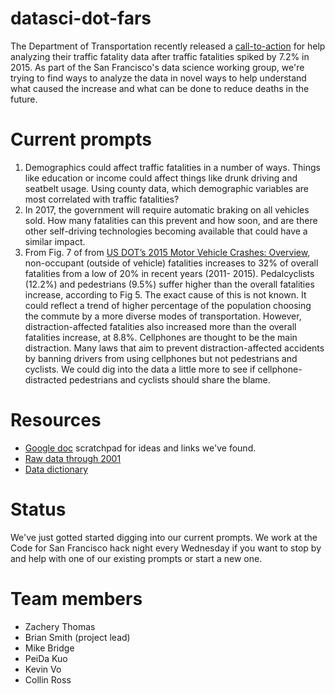# datasci-dot-fars
The Department of Transportation recently released a [call-to-action](https://www.transportation.gov/fastlane/2015-traffic-fatalities-data-has-just-been-released-call-action-download-and-analyze) for help analyzing their traffic fatality data after traffic fatalities spiked by 7.2% in 2015. As part of the San Francisco's data science working group, we're trying to find ways to analyze the data in novel ways to help understand what caused the increase and what can be done to reduce deaths in the future.

# Current prompts

1. Demographics could affect traffic fatalities in a number of ways. Things like education or income could affect things like drunk driving and seatbelt usage. Using county data, which demographic variables are most correlated with traffic fatalities?
2. In 2017, the government will require automatic braking on all vehicles sold. How many fatalities can this prevent and how soon, and are there other self-driving technologies becoming available that could have a similar impact.
3. From Fig. 7 of from [US DOT’s 2015 Motor Vehicle Crashes: Overview](https://crashstats.nhtsa.dot.gov/Api/Public/ViewPublication/812318), non-occupant (outside of vehicle) fatalities increases to 32% of overall fatalities from a low of 20% in recent years (2011- 2015).  Pedalcyclists (12.2%) and pedestrians (9.5%) suffer higher than the overall fatalities increase, according to Fig 5. The exact cause of this is not known.  It could reflect a trend of higher percentage of the population choosing the commute by a more diverse modes of transportation.  However, distraction-affected fatalities also increased more than the overall fatalities increase, at 8.8%.  Cellphones are thought to be the main distraction.  Many laws that aim to prevent distraction-affected accidents by banning drivers from using cellphones but not pedestrians and cyclists.  We could dig into the data a little more to see if cellphone-distracted pedestrians and cyclists should share the blame.


# Resources

- [Google doc](https://docs.google.com/document/d/1DdfepuAdvDB-fsR3c8c7y7-Pc9jzNEtRQsDfbB_mfXI/edit#) scratchpad for ideas and links we've found.
- [Raw data through 2001](https://numeracy.co/sirwart/traffic-fatalities/accidents)
- [Data dictionary](https://crashstats.nhtsa.dot.gov/Api/Public/ViewPublication/812315)

# Status

We've just gotted started digging into our current prompts. We work at the Code for San Francisco hack night every Wednesday if you want to stop by and help with one of our existing prompts or start a new one.

# Team members
- Zachery Thomas
- Brian Smith (project lead)
- Mike Bridge
- PeiDa Kuo
- Kevin Vo
- Collin Ross

